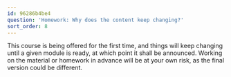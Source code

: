 ```yaml
---
id: 96286b4be4
question: 'Homework: Why does the content keep changing?'
sort_order: 8
---
```


This course is being offered for the first time, and things will keep changing until a given module is ready, at which point it shall be announced. Working on the material or homework in advance will be at your own risk, as the final version could be different.